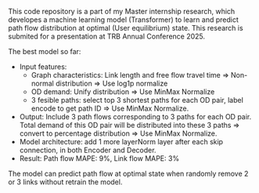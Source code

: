 This code repository is a part of my Master internship research, which developes a machine learning model (Transformer) to learn and predict path flow distribution at optimal (User equilibrium) state. 
This research is submited for a presentation at TRB Annual Conference 2025.

The best model so far:
- Input features:
    + Graph characteristics: Link length and free flow travel time => Non-normal distribution => Use log1p normalize
    + OD demand: Unify distribution => Use MinMax Normalize
    + 3 fesible paths: select top 3 shortest paths for each OD pair, label encode to get path ID => Use MinMax Normalize.
- Output:
    Include 3 path flows corresponding to 3 paths for each OD pair. Total demand of this OD pair will be distributed into these 3 paths => convert to percentage distribution => Use MinMax Normalize.
- Model architecture: add 1 more layerNorm layer after each skip connection, in both Encoder and Decoder.
- Result: Path flow MAPE: 9%, Link flow MAPE: 3%

The model can predict path flow at optimal state when randomly remove 2 or 3 links without retrain the model.
